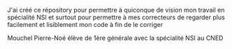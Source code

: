 J'ai créé ce répository pour permettre à quiconque de vision mon travail en spécialité NSI et surtout pour permettre à mes correcteurs de regarder plus facilement et lisiblement mon code à fin de le corriger

Mouchel Pierre-Noé
élève de 1ère générale avec la spécialité NSI au CNED
